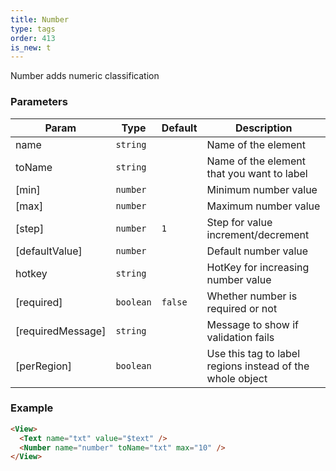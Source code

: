```yaml
---
title: Number
type: tags
order: 413
is_new: t
---
```


Number adds numeric classification

### Parameters

| Param | Type | Default | Description |
| --- | --- | --- | --- |
| name | <code>string</code> |  | Name of the element |
| toName | <code>string</code> |  | Name of the element that you want to label |
| [min] | <code>number</code> |  | Minimum number value |
| [max] | <code>number</code> |  | Maximum number value |
| [step] | <code>number</code> | <code>1</code> | Step for value increment/decrement |
| [defaultValue] | <code>number</code> |  | Default number value |
| hotkey | <code>string</code> |  | HotKey for increasing number value |
| [required] | <code>boolean</code> | <code>false</code> | Whether number is required or not |
| [requiredMessage] | <code>string</code> |  | Message to show if validation fails |
| [perRegion] | <code>boolean</code> |  | Use this tag to label regions instead of the whole object |

### Example
```html
<View>
  <Text name="txt" value="$text" />
  <Number name="number" toName="txt" max="10" />
</View>
```
